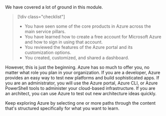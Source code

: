 We have covered a lot of ground in this module. 

> [!div class="checklist"]
> * You have seen some of the core products in Azure across the main service pillars.
> * You have learned how to create a free account for Microsoft Azure and how to sign in using that account. 
> * You reviewed the features of the Azure portal and its customization options. 
> * You created, customized, and shared a dashboard.

However, this is just the beginning. Azure has so much to offer you, no matter what role you plan in your organization. If you are a developer, Azure provides an easy way to test new platforms and build sophisticated apps. If you are an administrator, you will use the Azure portal, Azure CLI, or Azure PowerShell tools to administer your cloud-based infrastructure. If you are an architect, you can use Azure to test out new architecture ideas quickly.

Keep exploring Azure by selecting one or more paths through the content that's structured specifically for what you want to learn.